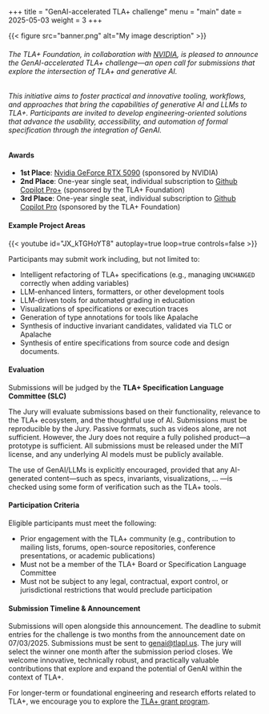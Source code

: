 +++
title = "GenAI-accelerated TLA+ challenge"
menu = "main"
date = 2025-05-03
weight = 3
+++


{{< figure src="banner.png" alt="My image description" >}}

###### The TLA+ Foundation, in collaboration with [NVIDIA](https://www.nvidia.com/en-us/), is pleased to announce the *GenAI-accelerated TLA+* challenge—an open call for submissions that explore the intersection of TLA+ and generative AI.

###### This initiative aims to foster practical and innovative tooling, workflows, and approaches that bring the capabilities of generative AI and LLMs to TLA+. Participants are invited to develop engineering-oriented solutions that advance the usability, accessibility, and automation of formal specification through the integration of GenAI.

#### **Awards**

* **1st Place**: [Nvidia GeForce RTX 5090](https://www.nvidia.com/en-us/geforce/graphics-cards/50-series/rtx-5090/) (sponsored by NVIDIA)
* **2nd Place**: One-year single seat, individual subscription to [Github Copilot Pro+](https://github.com/github-copilot/pro-plus) (sponsored by the TLA+ Foundation)
* **3rd Place**: One-year single seat, individual subscription to [Github Copilot Pro](https://github.com/github-copilot/pro) (sponsored by the TLA+ Foundation)

#### **Example Project Areas**

<!-- {{< youtube id="PIgzjagvq2s" autoplay=true loop=true >}} -->
{{< youtube id="JX_kTGHoYT8" autoplay=true loop=true controls=false >}}

Participants may submit work including, but not limited to:

* Intelligent refactoring of TLA+ specifications (e.g., managing `UNCHANGED` correctly when adding variables)
* LLM-enhanced linters, formatters, or other development tools
* LLM-driven tools for automated grading in education
* Visualizations of specifications or execution traces
* Generation of type annotations for tools like Apalache
* Synthesis of inductive invariant candidates, validated via TLC or Apalache
* Synthesis of entire specifications from source code and design documents.

#### **Evaluation**

Submissions will be judged by the **TLA+ Specification Language Committee (SLC)**

The Jury will evaluate submissions based on their functionality, relevance to the TLA+ ecosystem, and the thoughtful use of AI. Submissions must be reproducible by the Jury. Passive formats, such as videos alone, are not sufficient. However, the Jury does not require a fully polished product—a prototype is sufficient. All submissions must be released under the MIT license, and any underlying AI models must be publicly available.

The use of GenAI/LLMs is explicitly encouraged, provided that any AI-generated content—such as specs, invariants, visualizations, … —is checked using some form of verification such as the TLA+ tools.

#### **Participation Criteria**

Eligible participants must meet the following:

* Prior engagement with the TLA+ community (e.g., contribution to mailing lists, forums, open-source repositories, conference presentations, or academic publications)
* Must not be a member of the TLA+ Board or Specification Language Committee
* Must not be subject to any legal, contractual, export control, or jurisdictional restrictions that would preclude participation

#### **Submission Timeline & Announcement**

Submissions will open alongside this announcement. The deadline to submit entries for the challenge is two months from the announcement date on 07/03/2025. Submissions must be sent to genai@tlapl.us. The jury will select the winner one month after the submission period closes. We welcome innovative, technically robust, and practically valuable contributions that explore and expand the potential of GenAI within the context of TLA+. 

For longer-term or foundational engineering and research efforts related to TLA+, we encourage you to explore the [TLA+ grant program](../grants/2024-grant-program/).


<!-- https://gohugo.io/shortcodes/youtube/ -->
<!-- https://docs.google.com/document/d/1QYpQQlgNJ-JHqM-GAfE9cEZt7bQaARgIc5qmbiuEKK4/edit?usp=sharing -->